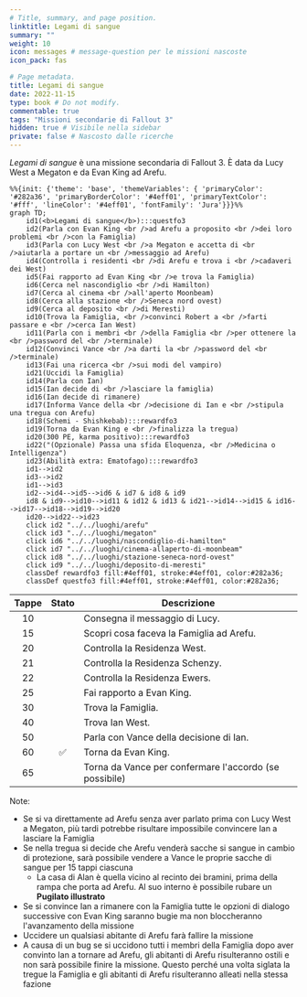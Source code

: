 ```yaml
---
# Title, summary, and page position.
linktitle: Legami di sangue
summary: ""
weight: 10
icon: messages # message-question per le missioni nascoste
icon_pack: fas

# Page metadata.
title: Legami di sangue
date: 2022-11-15
type: book # Do not modify.
commentable: true
tags: "Missioni secondarie di Fallout 3"
hidden: true # Visibile nella sidebar
private: false # Nascosto dalle ricerche
---
```


*Legami di sangue* è una missione secondaria di Fallout 3. È data da Lucy West a Megaton e da Evan King ad Arefu.



```mermaid
%%{init: {'theme': 'base', 'themeVariables': { 'primaryColor': '#282a36', 'primaryBorderColor': '#4eff01', 'primaryTextColor': '#fff', 'lineColor': '#4eff01', 'fontFamily': 'Jura'}}}%%
graph TD;
    id1(<b>Legami di sangue</b>):::questfo3
    id2(Parla con Evan King <br />ad Arefu a proposito <br />dei loro problemi <br />con la Famiglia)
    id3(Parla con Lucy West <br />a Megaton e accetta di <br />aiutarla a portare un <br />messaggio ad Arefu)
    id4(Controlla i residenti <br />di Arefu e trova i <br />cadaveri dei West)
    id5(Fai rapporto ad Evan King <br />e trova la Famiglia)
    id6(Cerca nel nascondiglio <br />di Hamilton)
    id7(Cerca al cinema <br />all'aperto Moonbeam) 
    id8(Cerca alla stazione <br />Seneca nord ovest)
    id9(Cerca al deposito <br />di Meresti)
    id10(Trova la Famiglia, <br />convinci Robert a <br />farti passare e <br />cerca Ian West)
    id11(Parla con i membri <br />della Famiglia <br />per ottenere la <br />password del <br />terminale)
    id12(Convinci Vance <br />a darti la <br />password del <br />terminale)
    id13(Fai una ricerca <br />sui modi del vampiro) 
    id21(Uccidi la Famiglia)
    id14(Parla con Ian)
    id15(Ian decide di <br />lasciare la famiglia)
    id16(Ian decide di rimanere)
    id17(Informa Vance della <br />decisione di Ian e <br />stipula una tregua con Arefu)
    id18(Schemi - Shishkebab):::rewardfo3
    id19(Torna da Evan King e <br />finalizza la tregua)
    id20(300 PE, karma positivo):::rewardfo3
    id22("(Opzionale) Passa una sfida Eloquenza, <br />Medicina o Intelligenza")
    id23(Abilità extra: Ematofago):::rewardfo3
    id1-->id2
    id3-->id2
    id1-->id3
    id2-->id4-->id5-->id6 & id7 & id8 & id9
    id8 & id9-->id10-->id11 & id12 & id13 & id21-->id14-->id15 & id16-->id17-->id18-->id19-->id20
    id20-->id22-->id23
    click id2 "../../luoghi/arefu"
    click id3 "../../luoghi/megaton"
    click id6 "../../luoghi/nascondiglio-di-hamilton"
    click id7 "../../luoghi/cinema-allaperto-di-moonbeam"
    click id8 "../../luoghi/stazione-seneca-nord-ovest"
    click id9 "../../luoghi/deposito-di-meresti"
    classDef rewardfo3 fill:#4eff01, stroke:#4eff01, color:#282a36;
    classDef questfo3 fill:#4eff01, stroke:#4eff01, color:#282a36;
```

| Tappe |       Stato        | Descrizione                              |
| :---: | :----------------: | ---------------------------------------- |
|  10   |                    | Consegna il messaggio di Lucy.           |
|  15   |                    | Scopri cosa faceva la Famiglia ad Arefu. |
|  20   |                    | Controlla la Residenza West.             |
|  21   |                    | Controlla la Residenza Schenzy.          |
|  22   |                    | Controlla la Residenza Ewers.            |
|  25   |                    | Fai rapporto a Evan King.                |
|  30   |                    | Trova la Famiglia.                       |
|  40   |                    | Trova Ian West.                          |
|  50   |                    | Parla con Vance della decisione di Ian.  |
|  60   | :white_check_mark: | Torna da Evan King.                      |
| 65 |                    |     Torna da Vance per confermare l'accordo (se possibile)                                     |


Note:
- Se si va direttamente ad Arefu senza aver parlato prima con Lucy West a Megaton, più tardi potrebbe risultare impossibile convincere Ian a lasciare la Famiglia
- Se nella tregua si decide che Arefu venderà sacche si sangue in cambio di protezione, sarà possibile vendere a Vance le proprie sacche di sangue per 15 tappi ciascuna
  - La casa di Alan è quella vicino al recinto dei bramini, prima della rampa che porta ad Arefu. Al suo interno è possibile rubare un **Pugilato illustrato**
- Se si  convince Ian a rimanere con la Famiglia tutte le opzioni di dialogo successive con Evan King saranno bugie ma non bloccheranno l'avanzamento della missione
- Uccidere un qualsiasi abitante di Arefu farà fallire la missione
- A causa di un bug se si uccidono tutti i membri della Famiglia dopo aver convinto Ian a tornare ad Arefu, gli abitanti di Arefu risulteranno ostili e non sarà possibile finire la missione. Questo perché una volta siglata la tregue la Famiglia e gli abitanti di Arefu risulteranno alleati nella stessa fazione
